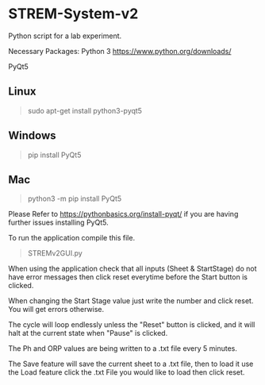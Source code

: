 # STREM-System-v2
Python script for a lab experiment.


Necessary Packages:
Python 3
https://www.python.org/downloads/

PyQt5

## Linux
> sudo apt-get install python3-pyqt5

## Windows
> pip install PyQt5

## Mac
> python3 -m pip install PyQt5

Please Refer to https://pythonbasics.org/install-pyqt/ if you are having further issues installing PyQt5.

To run the application compile this file. 
> STREMv2GUI.py



When using the application check that all inputs (Sheet & StartStage) do not have error messages then click reset everytime before the Start button is clicked.

When changing the Start Stage value just write the number and click reset. You will get errors otherwise.

The cycle will loop endlessly unless the "Reset" button is clicked, and it will halt at the current state when "Pause" is clicked.

The Ph and ORP values are being written to a .txt file every 5 minutes.

The Save feature will save the current sheet to a .txt file, then to load it use the Load feature click the .txt File you would like to load then click reset.


